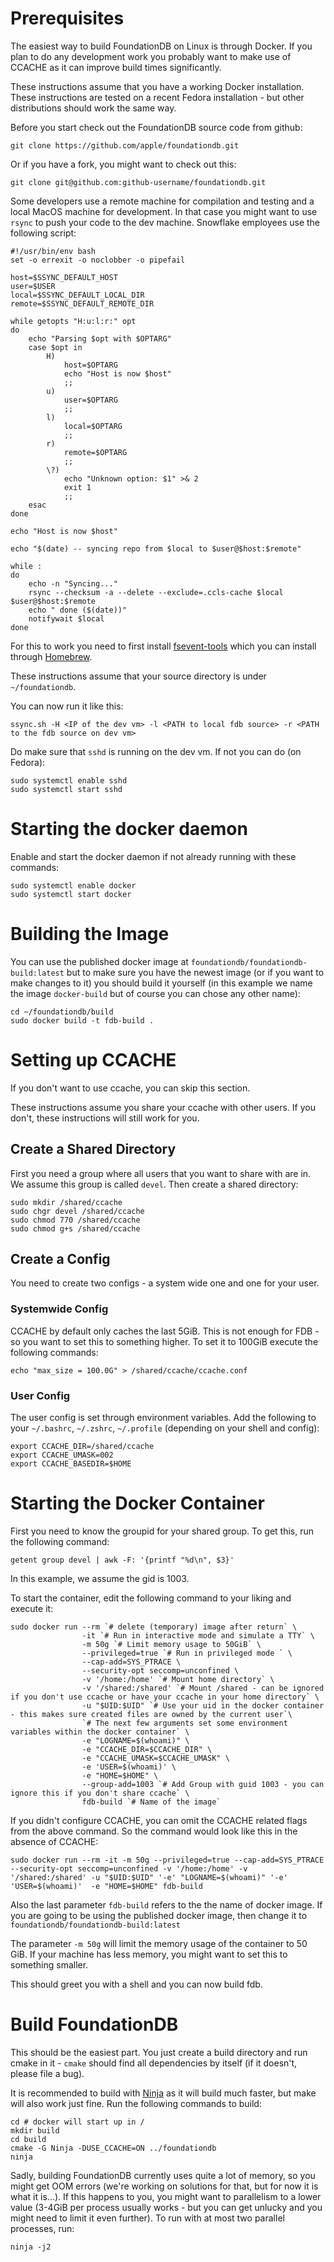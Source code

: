 # Prerequisites

The easiest way to build FoundationDB on Linux is through Docker. If you plan to do any development work you probably want to make use of CCACHE as it can improve build times significantly.

These instructions assume that you have a working Docker installation. These instructions are tested on a recent Fedora installation - but other distributions should work the same way.

Before you start check out the FoundationDB source code from github:

```
git clone https://github.com/apple/foundationdb.git
```

Or if you have a fork, you might want to check out this:

```
git clone git@github.com:github-username/foundationdb.git
```

Some developers use a remote machine for compilation and testing and a local MacOS machine for development. In that case you might want to use `rsync` to push your code to the dev machine. Snowflake employees use the following script:

```
#!/usr/bin/env bash
set -o errexit -o noclobber -o pipefail

host=$SSYNC_DEFAULT_HOST
user=$USER
local=$SSYNC_DEFAULT_LOCAL_DIR
remote=$SSYNC_DEFAULT_REMOTE_DIR

while getopts "H:u:l:r:" opt
do
    echo "Parsing $opt with $OPTARG"
    case $opt in
        H)
            host=$OPTARG
            echo "Host is now $host"
            ;;
        u)
            user=$OPTARG
            ;;
        l)
            local=$OPTARG
            ;;
        r)
            remote=$OPTARG
            ;;
        \?)
            echo "Unknown option: $1" >& 2
            exit 1
            ;;
    esac
done

echo "Host is now $host"

echo "$(date) -- syncing repo from $local to $user@$host:$remote"

while :
do
    echo -n "Syncing..."
    rsync --checksum -a --delete --exclude=.ccls-cache $local $user@$host:$remote
    echo " done ($(date))"
    notifywait $local
done
```

For this to work you need to first install [fsevent-tools](https://github.com/ggreer/fsevents-tools) which you can install through [Homebrew](https://brew.sh).

These instructions assume that your source directory is under `~/foundationdb`.

You can now run it like this: 
```
ssync.sh -H <IP of the dev vm> -l <PATH to local fdb source> -r <PATH to the fdb source on dev vm>
```

Do make sure that `sshd` is running on the dev vm. If not you can do (on Fedora): 
```
sudo systemctl enable sshd
sudo systemctl start sshd
```

# Starting the docker daemon

Enable and start the docker daemon if not already running with these commands:

```
sudo systemctl enable docker
sudo systemctl start docker
```

# Building the Image

You can use the published docker image at `foundationdb/foundationdb-build:latest` but to make sure you have the newest image (or if you want to make changes to it) you should build it yourself (in this example we name the image `docker-build` but of course you can chose any other name):

```
cd ~/foundationdb/build
sudo docker build -t fdb-build .
```

# Setting up CCACHE

If you don't want to use ccache, you can skip this section.

These instructions assume you share your ccache with other users. If you don't, these instructions will still work for you.

## Create a Shared Directory

First you need a group where all users that you want to share with are in. We assume this group is called `devel`. Then create a shared directory:

```
sudo mkdir /shared/ccache
sudo chgr devel /shared/ccache
sudo chmod 770 /shared/ccache
sudo chmod g+s /shared/ccache 
```

## Create a Config

You need to create two configs - a system wide one and one for your user.

### Systemwide Config

CCACHE by default only caches the last 5GiB. This is not enough for FDB - so you want to set this to something higher. To set it to 100GiB execute the following commands:

```
echo "max_size = 100.0G" > /shared/ccache/ccache.conf
```

### User Config

The user config is set through environment variables. Add the following to your `~/.bashrc`, `~/.zshrc`, `~/.profile` (depending on your shell and config):

```
export CCACHE_DIR=/shared/ccache
export CCACHE_UMASK=002
export CCACHE_BASEDIR=$HOME
```

# Starting the Docker Container

First you need to know the groupid for your shared group. To get this, run the following command:

```
getent group devel | awk -F: '{printf "%d\n", $3}'
```

In this example, we assume the gid is 1003.

To start the container, edit the following command to your liking and execute it:

```
sudo docker run --rm `# delete (temporary) image after return` \
                -it `# Run in interactive mode and simulate a TTY` \
                -m 50g `# Limit memory usage to 50GiB` \
                --privileged=true `# Run in privileged mode ` \
                --cap-add=SYS_PTRACE \
                --security-opt seccomp=unconfined \
                -v '/home:/home' `# Mount home directory` \ 
                -v '/shared:/shared' `# Mount /shared - can be ignored if you don't use ccache or have your ccache in your home directory` \
                -u "$UID:$UID" `# Use your uid in the docker container - this makes sure created files are owned by the current user`\
                `# The next few arguments set some environment variables within the docker container` \
                -e "LOGNAME=$(whoami)" \
                -e "CCACHE_DIR=$CCACHE_DIR" \
                -e "CCACHE_UMASK=$CCACHE_UMASK" \
                -e 'USER=$(whoami)' \
                -e "HOME=$HOME" \
                --group-add=1003 `# Add Group with guid 1003 - you can ignore this if you don't share ccache` \
                fdb-build `# Name of the image`
```

If you didn't configure CCACHE, you can omit the CCACHE related flags from the above command. So the command would look like this in the absence of CCACHE:

```
sudo docker run --rm -it -m 50g --privileged=true --cap-add=SYS_PTRACE --security-opt seccomp=unconfined -v '/home:/home' -v '/shared:/shared' -u "$UID:$UID" '-e' "LOGNAME=$(whoami)" '-e' 'USER=$(whoami)'  -e "HOME=$HOME" fdb-build
```

Also the last parameter `fdb-build` refers to the the name of docker image. If you are going to be using the published docker image, then change it to `foundationdb/foundationdb-build:latest`

The parameter `-m 50g` will limit the memory usage of the container to 50 GiB. If your machine has less memory, you might want to set this to something smaller.

This should greet you with a shell and you can now build fdb.

# Build FoundationDB

This should be the easiest part. You just create a build directory and run cmake in it - `cmake` should find all dependencies by itself (if it doesn't, please file a bug).

It is recommended to build with [Ninja](https://ninja-build.org) as it will build much faster, but make will also work just fine. Run the following commands to build:

```
cd # docker will start up in /
mkdir build
cd build
cmake -G Ninja -DUSE_CCACHE=ON ../foundationdb
ninja
```

Sadly, building FoundationDB currently uses quite a lot of memory, so you might get OOM errors (we're working on solutions for that, but for now it is what it is...). If this happens to you, you might want to parallelism to a lower value (3-4GiB per process usually works - but you can get unlucky and you might need to limit it even further). To run with at most two parallel processes, run:

```
ninja -j2
```